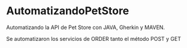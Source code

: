 # AutomatizandoPetStore

Automatizando la API de Pet Store con JAVA, Gherkin y MAVEN.

Se automatizaron los servicios de ORDER tanto el método POST y GET
